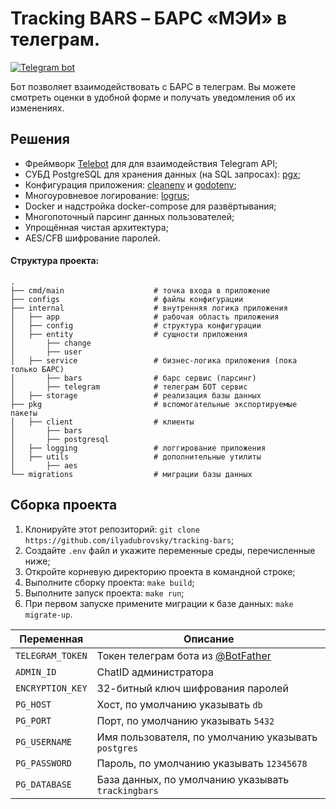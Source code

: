 # Tracking BARS – БАРС  «МЭИ» в телеграм.

[![Telegram bot](https://img.shields.io/badge/telegram-bot-0088cc.svg)](https://t.me/TrackingBARSbot)

Бот позволяет взаимодействовать с БАРС в телеграм. Вы можете смотреть оценки в удобной форме и получать уведомления об их изменениях.

## Решения
+ Фреймворк [Telebot](https://github.com/tucnak/telebot) для для взаимодействия Telegram API;
+ СУБД PostgreSQL для хранения данных (на SQL запросах): [pgx](https://github.com/jackc/pgx);
+ Конфигурация приложения: [cleanenv](https://github.com/ilyakaznacheev/cleanenv) и [godotenv](https://github.com/joho/godotenv);
+ Многоуровневое логирование: [logrus](https://github.com/sirupsen/logrus);
+ Docker и надстройка docker-compose для развёртывания;
+ Многопоточный парсинг данных пользователей;
+ Упрощённая чистая архитектура;
+ AES/CFB шифрование паролей.

#### Структура проекта:
    .
    ├── cmd/main                    # точка входа в приложение
    ├── configs                     # файлы конфигурации
    ├── internal                    # внутренняя логика приложения
    │   ├── app                     # рабочая область приложения
    │   ├── config                  # структура конфигурации
    │   ├── entity                  # сущности приложения
    │       ├── change
    │       ├── user
    │   ├── service                 # бизнес-логика приложения (пока только БАРС)
    │       ├── bars                # барс сервис (парсинг)
    │       ├── telegram            # телеграм БОТ сервис 
    │   ├── storage                 # реализация базы данных
    ├── pkg                         # вспомогательные экспортируемые пакеты
    │   ├── client                  # клиенты
    │       ├── bars
    │       ├── postgresql
    │   ├── logging                 # логгирование приложения
    │   ├── utils                   # дополнительные утилиты
    │       ├── aes
    └── migrations                  # миграции базы данных

## Сборка проекта
1. Клонируйте этот репозиторий: `git clone https://github.com/ilyadubrovsky/tracking-bars`;
2. Создайте `.env` файл и укажите переменные среды, перечисленные ниже;
3. Откройте корневую директорию проекта в командной строке;
4. Выполните сборку проекта: `make build`;
5. Выполните запуск проекта: `make run`;
6. При первом запуске примените миграции к базе данных: `make migrate-up`.

| Переменная       | Описание                                                    |
|------------------|-------------------------------------------------------------|
| `TELEGRAM_TOKEN` | Токен телеграм бота из [@BotFather](https://t.me/BotFather) |
| `ADMIN_ID`       | ChatID администратора                                       |
| `ENCRYPTION_KEY` | 32-битный ключ шифрования паролей                           |
| `PG_HOST`        | Хост, по умолчанию указывать `db`                           |
| `PG_PORT`        | Порт, по умолчанию указывать `5432`                         |
| `PG_USERNAME`    | Имя пользователя, по умолчанию указывать `postgres`         |
| `PG_PASSWORD`    | Пароль, по умолчанию указывать `12345678`                   |
| `PG_DATABASE`    | База данных, по умолчанию указывать `trackingbars`          |
